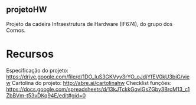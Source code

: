 ## projetoHW
Projeto da cadeira Infraestrutura de Hardware (IF674), do grupo dos Cornos.

# Recursos

Especificação do projeto: https://drive.google.com/file/d/1DO_luS3GKVyv3rYO_oJdjYfEV0kU3biG/view
Cartolina do projeto: http://abre.ai/cartolinahw
Checklist funções: https://docs.google.com/spreadsheets/d/13kJTckkGqviGsZGby3BrcM13_c1ZbBVm-t53vDKq94E/edit#gid=0
